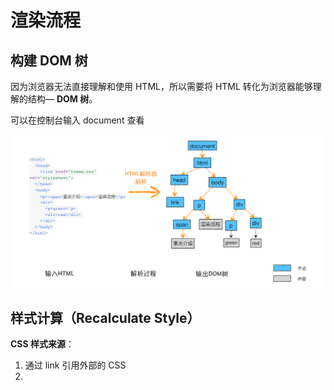 # 渲染流程

## 构建 DOM 树

因为浏览器无法直接理解和使用 HTML，所以需要将 HTML 转化为浏览器能够理解的结构— **DOM 树**。

可以在控制台输入 document 查看

![](./images/03.png)

## 样式计算（Recalculate Style）

**CSS 样式来源**：
1. 通过 link 引用外部的 CSS
2. <style> 标签内的 CSS
3. 元素 style 属性内联样式

当渲染引擎接收到 CSS 文本时，会执行一个转换工作，将 CSS 转换为浏览器可以理解的结构— **stylesheets**。

可以在控制台输入 document.stylesheets 查看

### 转换样式表中的属性值，使其标准化

比如 `2em、blue、bold` 等值，渲染引擎为了容易理解，会转换成 2em -> 32px、blue -> rgb(0, 0, 255)、bold -> 700。

### 计算出 DOM 树中每个节点具体样式

计算 DOM 树中每个节点，需要遵守 CSS **继承属性**和**层叠属性**两个规则，并被保存在 ComputedStyle 的结构内。

![](./images/04.png)


## 布局阶段

现在，我们有 DOM 树和 DOM 树中元素的样式，但这还不足以显示页面，因为我们还不知道 DOM 元素的几何位置信息。那么接下来就需要计算出 DOM 树中可见元素的几何位置，我们把这个计算过程叫做布局。

### 创建布局树

- 遍历 DOM 树中的所有可见节点，并把这些节点加到布局中；
- DOM 树种有些标签是不可见的，比如 head 标签，还有 display：none 属性的元素，以这个元素也没有被包进布局树；

![](./images/05.png)


### 分层

#### 图层树

比如 3D 变动、页面滚动、使用 z-index，为了更方便实现这些效果，渲染引擎需要为特定的节点生成专用的图层，并生成一颗对应的图层树（Layer Tree）。

浏览器的页面实际上被分成很多图层，这些图层叠加后合成最终的页面。

![](./images/06.png)

通常情况下，并不是所有的布局树的每个节点都有图层，如果一个节点没有对应图层，则从属于父节点的图层。

**单独图层满足条件**：
1. 拥有层叠上下文属性的元素会被提升为单独一层
2. 需要裁剪地方也会被创建为图层

![](./images/07.png)


#### 图层绘制

在完成图层树的构建之后，渲染引擎会对图层树中的每个图层进行绘制。渲染引擎会把每一个图层的绘制分成很多小的**绘制指令**，比如 drawRect、drawPath、restore 等，然后按照顺序依次组成一个待**绘制列表**。绘制列表中的指令其实非常简单，就是让其执行一个简单的绘制操作，比如绘制粉色矩形或者黑色的线等。

## 栅格化操作（raster）

当图层的绘制列表准备好之后，主线程会把该绘制列表提交给**合成线程**。

在有些情况下，有的图层可以很大，比如有的页面你使用滚动条要滚动好久才能滚动到底部，但是通过视口，用户只能看到页面的很小一部分，所以在这种情况下，要绘制出所有图层内容的话，就会产生太大的开销，而且也没有必要。

合成线程会将每个图层划分为多个**图块（tile）**，这些图块的大小通常是 256x256 或者 512x512

合成线程会按照视口附近的图块来优先生成**位图**，实际生成位图的操作是由**栅格化**来执行的。**所谓栅格化，是指将图块转换为位图的过程**。

而图块是栅格化执行的最小单位。渲染进程维护了一个**栅格化线程池（raster）**，所有的图块栅格化都是在线程池内执行的。

通常，栅格化过程都会使用 GPU 来加速生成，使用 GPU 生成位图的过程叫快速栅格化，或者 **GPU 栅格化**，生成的位图被保存在 GPU 内存中。

![](./images/08.png)


## 合成和显示

一旦所有的图块都被删格化后，合成线程会生成一个绘制图块的命令——’DrawQuad‘，然后把该命令提交给浏览器，根据 DrawQuad 命令，将其页面内容绘制到内存中，最后会再将内存显示在屏幕上。

# 总结

1. 渲染进程会将 HTML 转换为浏览器理解的 DOM 树
2. 渲染引擎将 CSS 样式转化为浏览器能理解的 styleSheets，计算出 DOM 各个元素的样式
3. DOM 树中有些标签是不需要显示的，所以会过滤掉后生成布局树，计算元素的布局信息
4. 对布局树进行分层，形成多个图层
5. 对每个图层分成很小的绘制指令，依次组成生成绘制列表，并将其提交给合成线程
6. 合成线程将每个图层分成许多图块，并在栅格化线程池中将图块转化为位图
7. 合成线程完成后，发送绘制图块命令 DrawQuad 给浏览器进程
8. 浏览器进程根据 DrawQuad 指令生成页面，并显示在显示器上

